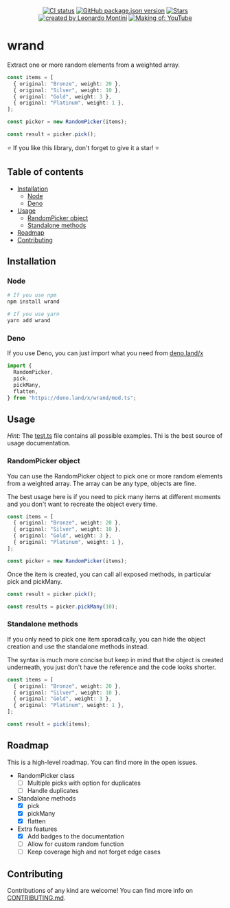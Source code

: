 <p align="center">
  <a href="https://github.com/Balastrong/wrand/actions/workflows/testing.yml"><img src="https://github.com/Balastrong/wrand/actions/workflows/testing.yml/badge.svg" alt="CI status" /></a>
  <a href="https://www.npmjs.com/package/wrand"><img alt="GitHub package.json version" src="https://img.shields.io/github/package-json/v/Balastrong/wrand"></a>
  <a href="https://chrome.google.com/webstore/detail/wrand/ncibjlmfhjcjnphnpphgphbflpdpliei" rel="nofollow"><img src="https://img.shields.io/github/stars/Balastrong/wrand" alt="Stars"></a>
  <a href="https://twitter.com/Balastrong" rel="nofollow"><img src="https://img.shields.io/badge/created%20by-@Balastrong-4BBAAB.svg" alt="created by Leonardo Montini"></a>
  <a href="https://youtu.be/jNBw9_qNgmo" rel="nofollow"><img src="https://img.shields.io/badge/making%20of-YouTube%20Video-F00.svg" alt="Making of: YouTube"></a>
</p>

# wrand

Extract one or more random elements from a weighted array.

```ts
const items = [
  { original: "Bronze", weight: 20 },
  { original: "Silver", weight: 10 },
  { original: "Gold", weight: 3 },
  { original: "Platinum", weight: 1 },
];

const picker = new RandomPicker(items);

const result = picker.pick();
```

⭐️ If you like this library, don't forget to give it a star! ⭐️

## Table of contents

- [Installation](#installation)
  - [Node](#node)
  - [Deno](#deno)
- [Usage](#usage)
  - [RandomPicker object](#randompicker-object)
  - [Standalone methods](#standalone-methods)
- [Roadmap](#roadmap)
- [Contributing](#contributing)

## Installation

### Node

```sh
# If you use npm
npm install wrand

# If you use yarn
yarn add wrand
```

### Deno

If you use Deno, you can just import what you need from [deno.land/x](https://deno.land/x/wrand)

```ts
import {
  RandomPicker,
  pick,
  pickMany,
  flatten,
} from "https://deno.land/x/wrand/mod.ts";
```

## Usage

_Hint:_ The [test.ts](./src/__tests__/test.ts) file contains all possible examples. Thi is the best source of usage documentation.

### RandomPicker object

You can use the RandomPicker object to pick one or more random elements from a weighted array. The array can be any type, objects are fine.

The best usage here is if you need to pick many items at different moments and you don't want to recreate the object every time.

```ts
const items = [
  { original: "Bronze", weight: 20 },
  { original: "Silver", weight: 10 },
  { original: "Gold", weight: 3 },
  { original: "Platinum", weight: 1 },
];

const picker = new RandomPicker(items);
```

Once the item is created, you can call all exposed methods, in particular pick and pickMany.

```ts
const result = picker.pick();

const results = picker.pickMany(10);
```

### Standalone methods

If you only need to pick one item sporadically, you can hide the object creation and use the standalone methods instead.

The syntax is much more concise but keep in mind that the object is created underneath, you just don't have the reference and the code looks shorter.

```ts
const items = [
  { original: "Bronze", weight: 20 },
  { original: "Silver", weight: 10 },
  { original: "Gold", weight: 3 },
  { original: "Platinum", weight: 1 },
];

const result = pick(items);
```

## Roadmap

This is a high-level roadmap. You can find more in the open issues.

- RandomPicker class
  - [ ] Multiple picks with option for duplicates
  - [ ] Handle duplicates
- Standalone methods
  - [x] pick
  - [x] pickMany
  - [x] flatten
- Extra features
  - [x] Add badges to the documentation
  - [ ] Allow for custom random function
  - [ ] Keep coverage high and not forget edge cases

## Contributing

Contributions of any kind are welcome! You can find more info on [CONTRIBUTING.md](./CONTRIBUTING.md).
